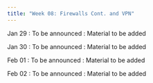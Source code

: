 ```yaml
---
title: "Week 08: Firewalls Cont. and VPN"
---
```


Jan 29
: To be announced
  : Material to be added

Jan 30
: To be announced
  : Material to be added

Feb 01
: To be announced
  : Material to be added

Feb 02
: To be announced
  : Material to be added


